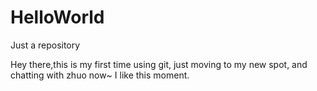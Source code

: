 # HelloWorld
Just a repository

Hey there,this is my first time using git, just moving to my new spot, and chatting with zhuo now~
I like this moment.

